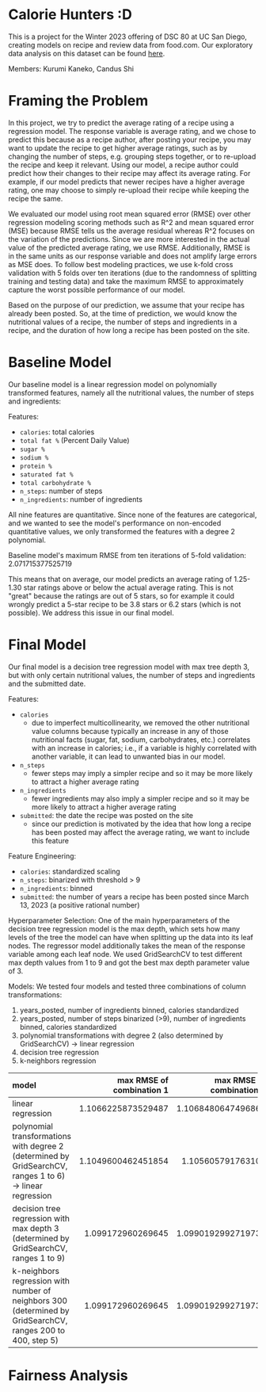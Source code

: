 <script type="text/javascript" async
  src="https://cdnjs.cloudflare.com/ajax/libs/mathjax/2.7.7/MathJax.js?config=TeX-MML-AM_CHTML">
</script>

# Calorie Hunters :D
This is a project for the Winter 2023 offering of DSC 80 at UC San Diego, creating models on recipe and review data from food.com. Our exploratory data analysis on this dataset can be found [here](https://c6shi.github.io/calorie-analysis/).

Members: Kurumi Kaneko, Candus Shi

# Framing the Problem

In this project, we try to predict the average rating of a recipe using a regression model.
The response variable is average rating, and we chose to predict this because as a recipe author, after posting your recipe, you may want to update the recipe to get higher average ratings, such as by changing the number of steps, e.g. grouping steps together, or to re-upload the recipe and keep it relevant. Using our model, a recipe author could predict how their changes to their recipe may affect its average rating.
For example, if our model predicts that newer recipes have a higher average rating, one may choose to simply re-upload their recipe while keeping the recipe the same. 

We evaluated our model using root mean squared error (RMSE) over other regression modeling scoring methods such as R^2 and mean squared error (MSE) because RMSE tells us the average residual whereas R^2 focuses on the variation of the predictions. Since we are more interested in the actual value of the predicted average rating, we use RMSE. Additionally, RMSE is in the same units as our response variable and does not amplify large errors as MSE does. 
To follow best modeling practices, we use k-fold cross validation with 5 folds over ten iterations (due to the randomness of splitting training and testing data) and take the maximum RMSE to approximately capture the worst possible performance of our model. 

Based on the purpose of our prediction, we assume that your recipe has already been posted. So, at the time of prediction, we would know the nutritional values of a recipe, the number of steps and ingredients in a recipe, and the duration of how long a recipe has been posted on the site.

# Baseline Model

Our baseline model is a linear regression model on polynomially transformed features, namely all the nutritional values, the number of steps and ingredients:

Features:
- `calories`: total calories
- `total fat %` (Percent Daily Value)
- `sugar %`
- `sodium %`
- `protein %`
- `saturated fat %`
- `total carbohydrate %`
- `n_steps`: number of steps
- `n_ingredients`: number of ingredients

All nine features are quantitative. Since none of the features are categorical, and we wanted to see the model's performance on non-encoded quantitative values, we only transformed the features with a degree 2 polynomial.

Baseline model's maximum RMSE from ten iterations of 5-fold validation: 2.071715377525719

This means that on average, our model predicts an average rating of 1.25-1.30 star ratings above or below the actual average rating. This is not "great" because the ratings are out of 5 stars, so for example it could wrongly predict a 5-star recipe to be 3.8 stars or 6.2 stars (which is not possible). We address this issue in our final model.

# Final Model

Our final model is a decision tree regression model with max tree depth 3, but with only certain nutritional values, the number of steps and ingredients and the submitted date.

Features:
- `calories`
  - due to imperfect multicollinearity, we removed the other nutritional value columns because typically an increase in any of those nutritional facts (sugar, fat, sodium, carbohydrates, etc.) correlates with an increase in calories; i.e., if a variable is highly correlated with another variable, it can lead to unwanted bias in our model.
- `n_steps`
  - fewer steps may imply a simpler recipe and so it may be more likely to attract a higher average rating
- `n_ingredients`
  - fewer ingredients may also imply a simpler recipe and so it may be more likely to attract a higher average rating
- `submitted`: the date the recipe was posted on the site
  - since our prediction is motivated by the idea that how long a recipe has been posted may affect the average rating, we want to include this feature

Feature Engineering:
- `calories`: standardized scaling
- `n_steps`: binarized with threshold > 9
- `n_ingredients`: binned
- `submitted`: the number of years a recipe has been posted since March 13, 2023 (a positive rational number)

Hyperparameter Selection:
One of the main hyperparameters of the decision tree regression model is the max depth, which sets how many levels of the tree the model can have when splitting up the data into its leaf nodes. The regressor model additionally takes the mean of the response variable among each leaf node. 
We used GridSearchCV to test different max depth values from 1 to 9 and got the best max depth parameter value of 3. 

Models:
We tested four models and tested three combinations of column transformations:
1) years_posted, number of ingredients binned, calories standardized
2) years_posted, number of steps binarized (>9), number of ingredients binned, calories standardized
3) polynomial transformations with degree 2 (also determined by GridSearchCV) -> linear regression
4) decision tree regression
5) k-neighbors regression

|model                                                                                                       | max RMSE of combination 1| max RMSE of combination 2| max RMSE of combination 3|
|:-----------------------------------------------------------------------------------------------------------|-------------------------:|-------------------------:|-------------------------:|
|linear regression                                                                                           |1.1066225873529487        |1.1068480647496861        |1.1068499899429582        |
|polynomial transformations with degree 2 (determined by GridSearchCV, ranges 1 to 6) -> linear regression   |1.1049600462451854        |1.105605791763102         |1.1056148708298765        |
|decision tree regression with max depth 3 (determined by GridSearchCV, ranges 1 to 9)                       |1.099172960269645         |1.0990192992719736        |1.0998107405874051        |
|k-neighbors regression with number of neighbors 300 (determined by GridSearchCV, ranges 200 to 400, step 5) |1.099172960269645         |1.0990192992719736        |1.0998107405874051        |


# Fairness Analysis

